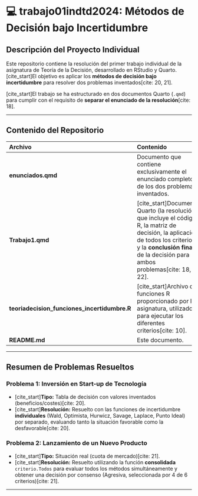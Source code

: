 # 💻 trabajo01indtd2024: Métodos de Decisión bajo Incertidumbre

## Descripción del Proyecto Individual

Este repositorio contiene la resolución del primer trabajo individual de la asignatura de Teoría de la Decisión, desarrollado en RStudio y Quarto. [cite_start]El objetivo es aplicar los **métodos de decisión bajo incertidumbre** para resolver dos problemas inventados[cite: 20, 21].

[cite_start]El trabajo se ha estructurado en dos documentos Quarto (`.qmd`) para cumplir con el requisito de **separar el enunciado de la resolución**[cite: 18].

---

## Contenido del Repositorio

| Archivo | Contenido |
| :--- | :--- |
| **enunciados.qmd** | Documento que contiene exclusivamente el enunciado completo de los dos problemas inventados. |
| **Trabajo1.qmd** | [cite_start]Documento Quarto (la resolución) que incluye el código R, la matriz de decisión, la aplicación de todos los criterios y la **conclusión final** de la decisión para ambos problemas[cite: 18, 22]. |
| **teoriadecision\_funciones\_incertidumbre.R** | [cite_start]Archivo de funciones R proporcionado por la asignatura, utilizado para ejecutar los diferentes criterios[cite: 10]. |
| **README.md** | Este documento. |

---

## Resumen de Problemas Resueltos

### Problema 1: Inversión en Start-up de Tecnología
* [cite_start]**Tipo:** Tabla de decisión con valores inventados (beneficios/costes)[cite: 20].
* [cite_start]**Resolución:** Resuelto con las funciones de incertidumbre **individuales** (Wald, Optimista, Hurwicz, Savage, Laplace, Punto Ideal) por separado, evaluando tanto la situación favorable como la desfavorable[cite: 20].

### Problema 2: Lanzamiento de un Nuevo Producto
* [cite_start]**Tipo:** Situación real (cuota de mercado)[cite: 21].
* [cite_start]**Resolución:** Resuelto utilizando la función **consolidada** `criterio.Todos` para evaluar todos los métodos simultáneamente y obtener una decisión por consenso (Agresiva, seleccionada por 4 de 6 criterios)[cite: 21].

---
